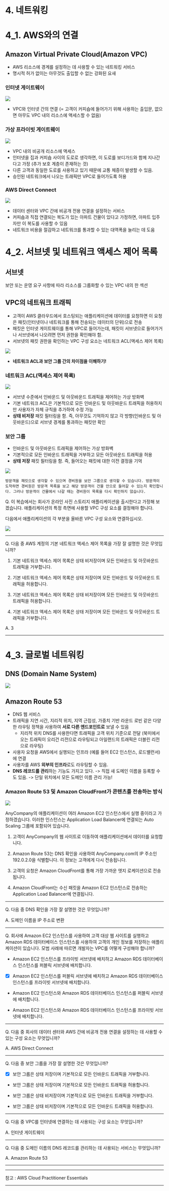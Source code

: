 # 4. 네트워킹

# 4_1. AWS와의 연결

## Amazon Virtual Private Cloud(Amazon VPC)

- AWS 리소스에 경계를 설정하는 데 사용할 수 있는 네트워킹 서비스
- 명시적 허가 없이는 아무것도 출입할 수 없는 강화된 요새

### 인터넷 게이트웨이

![](https://i.imgur.com/xkQ0PTx.png)

- VPC와 인터넷 간의 연결 (= 고객이 커피숍에 들어가기 위해 사용하는 출입문, 없으면 아무도 VPC 내의 리소스에 액세스할 수 없음)

### 가상 프라이빗 게이트웨이

![](https://i.imgur.com/7GIwJmE.png)


- VPC 내의 비공개 리소스에 액세스
- 인터넷을 집과 커피숍 사이의 도로로 생각하면, 이 도로를 보디가드와 함께 지나간다고 가정 (추가 보호 계층이 존재하는 것)
- 다른 고객과 동일한 도로를 사용하고 있기 때문에 교통 체증이 발생할 수 있음.
- 승인된 네트워크에서 나오는 트래픽만 VPC로 들어가도록 허용


### AWS Direct Connect

![](https://i.imgur.com/89sumqY.png)

- 데이터 센터와 VPC 간에 비공개 전용 연결을 설정하는 서비스
- 커피숍과 직접 연결되는 복도가 있는 아파트 건물이 있다고 가정하면, 아파트 입주자만 이 복도를 사용할 수 있음
- 네트워크 비용을 절감하고 네트워크를 통과할 수 있는 대역폭을 늘리는 데 도움

# 4_2. 서브넷 및 네트워크 액세스 제어 목록

## 서브넷

보안 또는 운영 요구 사항에 따라 리소스를 그룹화할 수 있는 VPC 내의 한 섹션

## VPC의 네트워크 트래픽
- 고객이 AWS 클라우드에서 호스팅되는 애플리케이션에 데이터를 요청하면 이 요청은 패킷(인터넷이나 네트워크를 통해 전송되는 데이터의 단위)으로 전송
- 패킷은 인터넷 게이트웨이를 통해 VPC로 들어가는데, 패킷이 서브넷으로 들어가거나 서브넷에서 나오려면 먼저 권한을 확인해야 함.
- 서브넷의 패킷 권한을 확인하는 VPC 구성 요소는 네트워크 ACL(액세스 제어 목록)

![](https://i.imgur.com/uFwS8dy.png)

- **네트워크 ACL과 보안 그룹 간의 차이점을 이해하기!**

### 네트워크 ACL(액세스 제어 목록)

![](https://i.imgur.com/Xcnyyhg.png)

- 서브넷 수준에서 인바운드 및 아웃바운드 트래픽을 제어하는 가상 방화벽
- 기본 네트워크 ACL은 기본적으로 모든 인바운드 및 아웃바운드 트래픽을 허용하지만 사용자가 자체 규칙을 추가하여 수정 가능
- **상태 비저장** 패킷 필터링을 함. 즉, 아무것도 기억하지 않고 각 방향(인바운드 및 아웃바운드)으로 서브넷 경계를 통과하는 패킷만 확인

### 보안 그룹
- 인바운드 및 아웃바운드 트래픽을 제어하는 가상 방화벽
- 기본적으로 모든 인바운드 트래픽을 거부하고 모든 아웃바운드 트래픽을 허용
- **상태 저장** 패킷 필터링을 함. 즉, 들어오는 패킷에 대한 이전 결정을 기억

![](https://i.imgur.com/MJAfjk3.png)

```
방문객을 패킷으로 생각할 수 있으며 경비원을 보안 그룹으로 생각할 수 있습니다. 방문객이 도착하면 경비원은 방문객 목록을 보고 해당 방문객이 건물 안으로 들어갈 수 있는지 확인합니다. 그러나 방문객이 건물에서 나갈 때는 경비원이 목록을 다시 확인하지 않습니다.
```

Q. 이 복습에서는 회사가 온라인 사진 스토리지 애플리케이션을 출시한다고 가정해 보겠습니다. 애플리케이션의 특정 측면에 사용할 VPC 구성 요소를 결정해야 합니다.

다음에서 애플리케이션의 각 부분을 올바른 VPC 구성 요소와 연결하십시오.

![](https://i.imgur.com/d2D3qTD.png)

---

Q. 다음 중 AWS 계정의 기본 네트워크 액세스 제어 목록을 가장 잘 설명한 것은 무엇입니까?

1. 기본 네트워크 액세스 제어 목록은 상태 비저장이며 모든 인바운드 및 아웃바운드 트래픽을 거부합니다.

2. 기본 네트워크 액세스 제어 목록은 상태 저장이며 모든 인바운드 및 아웃바운드 트래픽을 허용합니다.

3. 기본 네트워크 액세스 제어 목록은 상태 비저장이며 모든 인바운드 및 아웃바운드 트래픽을 허용합니다.

4. 기본 네트워크 액세스 제어 목록은 상태 저장이며 모든 인바운드 및 아웃바운드 트래픽을 거부합니다.

A. 3

---

# 4_3. 글로벌 네트워킹

## DNS (Domain Name System)

![](https://i.imgur.com/eAR4Him.png)

## Amazon Route 53

- DNS 웹 서비스
- 트래픽을 지연 시간, 지리적 위치, 지역 근접성, 가중치 기반 라운드 로빈 같은 다양한 라우팅 정책을 사용하여 **서로 다른 엔드포인트로** 보낼 수 있음
    - 지리적 위치 DNS를 사용한다면 트래픽을 고객 위치 기준으로 전달 (북미에서 오는 트래픽이 오리건 리전으로 라우팅되고 아일랜드의 트래픽은 더블린 리전으로 라우팅)
- 사용자 요청을 AWS에서 실행되는 인프라 (예를 들어 EC2 인스턴스, 로드밸런서)에 연결
- 사용자를 AWS **외부의 인프라**로도 라우팅할 수 있음.
- **DNS 레코드를 관리**하는 기능도 가지고 있다. -> 직접 새 도메인 이름을 등록할 수도 있음. -> 단일 위치에서 모든 도메인 이름 관리 가능!
 
 ### Amazon Route 53 및 Amazon CloudFront가 콘텐츠를 전송하는 방식
 
 ![](https://i.imgur.com/G2XVKZV.png)

AnyCompany의 애플리케이션이 여러 Amazon EC2 인스턴스에서 실행 중이라고 가정하겠습니다. 이러한 인스턴스는 Application Load Balancer에 연결되는 Auto Scaling 그룹에 포함되어 있습니다. 


1. 고객이 AnyCompany의 웹 사이트로 이동하여 애플리케이션에서 데이터를 요청합니다. 

2. Amazon Route 53는 DNS 확인을 사용하여 AnyCompany.com의 IP 주소인 192.0.2.0을 식별합니다. 이 정보는 고객에게 다시 전송됩니다. 

3. 고객의 요청은 Amazon CloudFront를 통해 가장 가까운 엣지 로케이션으로 전송됩니다. 

4. Amazon CloudFront는 수신 패킷을 Amazon EC2 인스턴스로 전송하는 Application Load Balancer에 연결됩니다.

---

Q. 다음 중 DNS 확인을 가장 잘 설명한 것은 무엇입니까?

A. 도메인 이름을 IP 주소로 변환

---

Q. 회사에 Amazon EC2 인스턴스를 사용하여 고객 대상 웹 사이트를 실행하고 Amazon RDS 데이터베이스 인스턴스를 사용하여 고객의 개인 정보를 저장하는 애플리케이션이 있습니다. 모범 사례에 따르면 개발자는 VPC를 어떻게 구성해야 합니까?

- Amazon EC2 인스턴스를 프라이빗 서브넷에 배치하고 Amazon RDS 데이터베이스 인스턴스를 퍼블릭 서브넷에 배치합니다.

- [x] Amazon EC2 인스턴스를 퍼블릭 서브넷에 배치하고 Amazon RDS 데이터베이스 인스턴스를 프라이빗 서브넷에 배치합니다.

- Amazon EC2 인스턴스와 Amazon RDS 데이터베이스 인스턴스를 퍼블릭 서브넷에 배치합니다.

- Amazon EC2 인스턴스와 Amazon RDS 데이터베이스 인스턴스를 프라이빗 서브넷에 배치합니다.

---

Q. 다음 중 회사의 데이터 센터와 AWS 간에 비공개 전용 연결을 설정하는 데 사용할 수 있는 구성 요소는 무엇입니까?

A. AWS Direct Connect

---

Q. 다음 중 보안 그룹을 가장 잘 설명한 것은 무엇입니까?


- [x] 보안 그룹은 상태 저장이며 기본적으로 모든 인바운드 트래픽을 거부합니다.

- 보안 그룹은 상태 저장이며 기본적으로 모든 인바운드 트래픽을 허용합니다.

- 보안 그룹은 상태 비저장이며 기본적으로 모든 인바운드 트래픽을 거부합니다.

- 보안 그룹은 상태 비저장이며 기본적으로 모든 인바운드 트래픽을 허용합니다.

---

Q. 다음 중 VPC를 인터넷에 연결하는 데 사용되는 구성 요소는 무엇입니까?

A. 인터넷 게이트웨이

---

Q. 다음 중 도메인 이름의 DNS 레코드를 관리하는 데 사용되는 서비스는 무엇입니까?

A. Amazon Route 53

---
---

참고 : AWS Cloud Practitioner Essentials

---
<!--stackedit_data:
eyJoaXN0b3J5IjpbNDYxODcyNDQ0XX0=
-->
